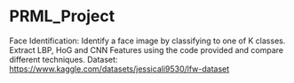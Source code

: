 # PRML_Project
Face Identification: Identify a face image by classifying to one of K classes. Extract LBP, HoG and CNN Features using the code provided and compare different techniques. Dataset: https://www.kaggle.com/datasets/jessicali9530/lfw-dataset
